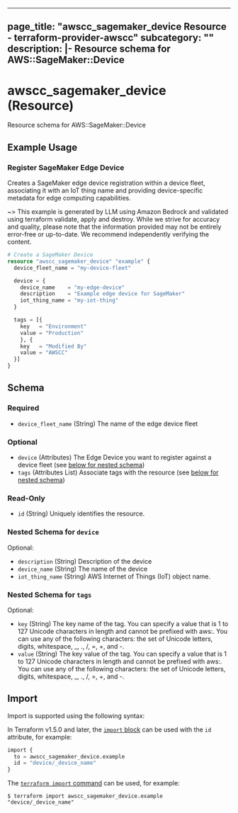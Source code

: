 
---
page_title: "awscc_sagemaker_device Resource - terraform-provider-awscc"
subcategory: ""
description: |-
  Resource schema for AWS::SageMaker::Device
---

# awscc_sagemaker_device (Resource)

Resource schema for AWS::SageMaker::Device

## Example Usage

### Register SageMaker Edge Device

Creates a SageMaker edge device registration within a device fleet, associating it with an IoT thing name and providing device-specific metadata for edge computing capabilities.

~> This example is generated by LLM using Amazon Bedrock and validated using terraform validate, apply and destroy. While we strive for accuracy and quality, please note that the information provided may not be entirely error-free or up-to-date. We recommend independently verifying the content.

```terraform
# Create a SageMaker Device
resource "awscc_sagemaker_device" "example" {
  device_fleet_name = "my-device-fleet"

  device = {
    device_name    = "my-edge-device"
    description    = "Example edge device for SageMaker"
    iot_thing_name = "my-iot-thing"
  }

  tags = [{
    key   = "Environment"
    value = "Production"
    }, {
    key   = "Modified By"
    value = "AWSCC"
  }]
}
```

<!-- schema generated by tfplugindocs -->
## Schema

### Required

- `device_fleet_name` (String) The name of the edge device fleet

### Optional

- `device` (Attributes) The Edge Device you want to register against a device fleet (see [below for nested schema](#nestedatt--device))
- `tags` (Attributes List) Associate tags with the resource (see [below for nested schema](#nestedatt--tags))

### Read-Only

- `id` (String) Uniquely identifies the resource.

<a id="nestedatt--device"></a>
### Nested Schema for `device`

Optional:

- `description` (String) Description of the device
- `device_name` (String) The name of the device
- `iot_thing_name` (String) AWS Internet of Things (IoT) object name.


<a id="nestedatt--tags"></a>
### Nested Schema for `tags`

Optional:

- `key` (String) The key name of the tag. You can specify a value that is 1 to 127 Unicode characters in length and cannot be prefixed with aws:. You can use any of the following characters: the set of Unicode letters, digits, whitespace, _, ., /, =, +, and -.
- `value` (String) The key value of the tag. You can specify a value that is 1 to 127 Unicode characters in length and cannot be prefixed with aws:. You can use any of the following characters: the set of Unicode letters, digits, whitespace, _, ., /, =, +, and -.

## Import

Import is supported using the following syntax:

In Terraform v1.5.0 and later, the [`import` block](https://developer.hashicorp.com/terraform/language/import) can be used with the `id` attribute, for example:

```terraform
import {
  to = awscc_sagemaker_device.example
  id = "device/_device_name"
}
```

The [`terraform import` command](https://developer.hashicorp.com/terraform/cli/commands/import) can be used, for example:

```shell
$ terraform import awscc_sagemaker_device.example "device/_device_name"
```
